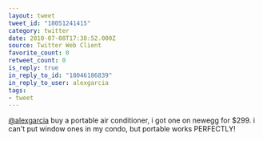 ```yaml
---
layout: tweet
tweet_id: "18051241415"
category: twitter
date: 2010-07-08T17:38:52.000Z
source: Twitter Web Client
favorite_count: 0
retweet_count: 0
is_reply: true
in_reply_to_id: "18046186839"
in_reply_to_user: alexgarcia
tags:
- tweet
---
```


[@alexgarcia](https://twitter.com/@alexgarcia) buy a portable air conditioner, i got one on newegg for $299. i can't put window ones in my condo, but portable works PERFECTLY!
